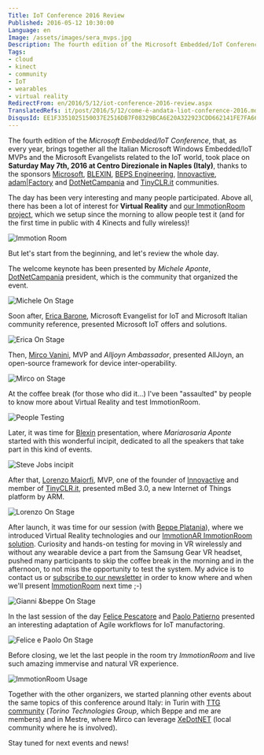 ```yaml
---
Title: IoT Conference 2016 Review
Published: 2016-05-12 10:30:00
Language: en
Image: /assets/images/sera_mvps.jpg
Description: The fourth edition of the Microsoft Embedded/IoT Conference , that, as every year, brings together all the Italian Microsoft Windows Embedded/IoT MVPs and the Microsoft Evangelists related to the IoT world, took place on Saturday May 7th, 2016 at Centro Direzionale in Naples (Italy) , thanks to the sponsors Microsoft , BLEXIN , BEPS Engineering , Innovactive , adam|Factory and DotNetCampania and TinyCLR.it communities. The day has been very interesting and many people participated. Above all, there has been a lot of interest for Virtual Reality and our ImmotionRoom project , which we setup since the morning to allow people test it (and for the first time in public with 4 Kinects and fully wireless)!
Tags:
- cloud
- kinect
- community
- IoT
- wearables
- virtual reality
RedirectFrom: en/2016/5/12/iot-conference-2016-review.aspx
TranslatedRefs: it/post/2016/5/12/come-è-andata-liot-conference-2016.md
DisqusId: EE1F3351025150037E2516DB7F08329BCA6E20A322923CDD662141FE7FA66486
---
```

The fourth edition of the *Microsoft Embedded/IoT Conference*, that, as every year, brings together all the Italian Microsoft Windows Embedded/IoT MVPs and the Microsoft Evangelists related to the IoT world, took place on **Saturday May 7th, 2016 at Centro Direzionale in Naples (Italy)**, thanks to the sponsors <a href="http://www.microsoft.com/it-it/default.aspx" target="_blank">Microsoft</a>, <a href="http://www.blexin.com/" target="_blank">BLEXIN</a>, <a href="http://www.bepseng.it/" target="_blank">BEPS Engineering</a>, <a href="http://www.innovactive.it/" target="_blank">Innovactive</a>, <a href="http://www.adamfactory.com/" target="_blank">adam|Factory</a> and <a href="http://www.dotnetcampania.org/" target="_blank">DotNetCampania</a> and <a href="http://www.tinyclr.it/" target="_blank">TinyCLR.it</a> communities.

The day has been very interesting and many people participated. Above all, there has been a lot of interest for **Virtual Reality** and <a href="http://www.immotionar.com/en/services/immotionroom-virtual-space-immersion/" target="_blank">our ImmotionRoom project</a>, which we setup since the morning to allow people test it (and for the first time in public with 4 Kinects and fully wireless)!

![Immotion Room](/assets/images/immotionroom_system3.jpg)

But let's start from the beginning, and let's review the whole day.

The welcome keynote has been presented by *Michele Aponte*, <a href="http://www.dotnetcampania.org/" target="_blank">DotNetCampania</a> president, which is the community that organized the event.

![Michele On Stage](/assets/images/2-michele_on_stage.jpg)

Soon after, <a href="http://www.dotnetcampania.org/Speakers/Speaker/a01d3243-ce16-4259-9941-fb5e3de30119?speakerId=7680a55e-62be-4f80-8354-ca20801fda29" target="_blank">Erica Barone</a>, Microsoft Evangelist for IoT and Microsoft Italian community reference, presented Microsoft IoT offers and solutions.

![Erica On Stage](/assets/images/3-erica_on_stage.jpg)

Then, <a href="http://www.dotnetcampania.org/Speakers/Speaker/a01d3243-ce16-4259-9941-fb5e3de30119?speakerId=e05c3aad-c19b-4bd8-8d2e-cd6badc7f71b" target="_blank">Mirco Vanini</a>, MVP and *Alljoyn Ambassador*, presented AllJoyn, an open-source framework for device inter-operability.

![Mirco on Stage](/assets/images/4-mirco_on_stage.jpg)

At the coffee break (for those who did it...) I've been "assaulted" by people to know more about Virtual Reality and test ImmotionRoom.

![People Testing](/assets/images/beppe_wp_20160507_11_33_31_pro.jpg)

Later, it was time for <a href="http://www.blexin.com/" target="_blank">Blexin</a> presentation, where *Mariarosaria Aponte* started with this wonderful incipit, dedicated to all the speakers that take part in this kind of events.

![Steve Jobs incipit](/assets/images/5-mariarosaria_on_stage.jpg)

After that, <a href="http://www.dotnetcampania.org/Speakers/Speaker/a01d3243-ce16-4259-9941-fb5e3de30119?speakerId=d1aaca3e-bb6d-454d-9ffe-1d4aa4c083da" target="_blank">Lorenzo Maiorfi</a>, MVP, one of the founder of <a href="http://www.innovactive.it/" target="_blank">Innovactive</a> and member of <a href="http://www.tinyclr.it/" target="_blank">TinyCLR.it</a>, presented mBed 3.0, a new Internet of Things platform by ARM.

![Lorenzo On Stage](/assets/images/6-lorenzo_on_stage.jpg)

After launch, it was time for our session (with <a href="http://beppeplatania.com" target="_blank">Beppe Platania</a>), where we introduced Virtual Reality technologies and our <a href="http://www.immotionar.com/en/services/immotionroom-virtual-space-immersion/" target="_blank">ImmotionAR ImmotionRoom solution</a>. Curiosity and hands-on testing for moving in VR wirelessly and without any wearable device a part from the Samsung Gear VR headset, pushed many participants to skip the coffee break in the morning and in the afternoon, to not miss the opportunity to test the system. My advice is to contact us or <a href="https://immotionar.us10.list-manage.com/subscribe?u=2368f606f7c71fc7ca929d1d6&id=a36b967061" target="_blank">subscribe to our newsletter</a> in order to know where and when we'll present <a href="http://www.immotionar.com/en/services/immotionroom-virtual-space-immersion/" target="_blank">ImmotionRoom</a> next time ;-)

![Gianni &beppe On Stage](/assets/images/8-gianni_beppe_on_stage-1.jpg)

In the last session of the day <a href="http://www.dotnetcampania.org/Speakers/Speaker/a01d3243-ce16-4259-9941-fb5e3de30119?speakerId=e90f4673-b105-4664-b7fa-060f27c68c43" target="_blank">Felice Pescatore</a> and <a href="http://www.dotnetcampania.org/Speakers/Speaker/a01d3243-ce16-4259-9941-fb5e3de30119?speakerId=f88f56ee-16d0-456a-b077-2b331ed17253" target="_blank">Paolo Patierno</a> presented an interesting adaptation of Agile workflows for IoT manufactoring.

![Felice e Paolo On Stage](/assets/images/9-felice_e_paolo_on_stage.jpg)

Before closing, we let the last people in the room try *ImmotionRoom* and live such amazing immervise and natural VR experience.

![ImmotionRoom Usage](/assets/images/immotionroom_system2.jpg)

Together with the other organizers, we started planning other events about the same topics of this conference around Italy: in Turin with <a href="http://www.torinotechnologiesgroup.it/Home.aspx" target="_blank">TTG community</a> (*Torino Technologies Group*, which Beppe and me are members) and in Mestre, where Mirco can leverage <a href="http://www.xedotnet.org/" target="_blank">XeDotNET</a> (local community where he is involved).

Stay tuned for next events and news!